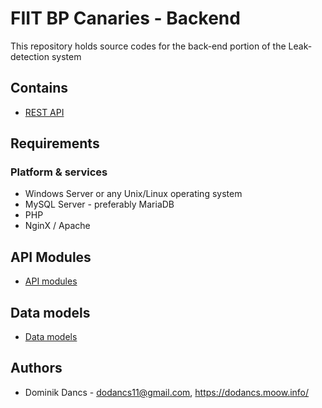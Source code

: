# FIIT BP Canaries - Backend

This repository holds source codes for the back-end portion of the Leak-detection system


## Contains

- [REST API](API.md)


## Requirements

### Platform & services

- Windows Server or any Unix/Linux operating system
- MySQL Server - preferably MariaDB
- PHP
- NginX / Apache


## API Modules

- [API modules](API_modules.md)



##  Data models

- [Data models](models/)



## Authors

- Dominik Dancs - dodancs11@gmail.com, https://dodancs.moow.info/
